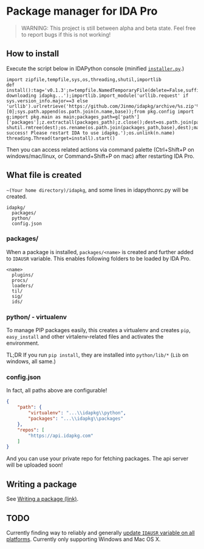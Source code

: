 # Package manager for IDA Pro

> WARNING: This project is still between alpha and beta state. Feel free to report bugs if this is not working!

## How to install

Execute the script below in IDAPython console (minified [`installer.py`](https://github.com/Jinmo/idapkg/raw/master/installer.py).)

```
import zipfile,tempfile,sys,os,threading,shutil,importlib
def install():tag='v0.1.3';n=tempfile.NamedTemporaryFile(delete=False,suffix='.zip');n.close();print('Started downloading idapkg...');importlib.import_module('urllib.request' if sys.version_info.major==3 else 'urllib').urlretrieve('https://github.com/Jinmo/idapkg/archive/%s.zip'%tag,n.name);f=open(n.name,'rb+');f.seek(0,os.SEEK_END);f.truncate(f.tell()-0x28);f.close();z=zipfile.ZipFile(n.name);base=z.namelist()[0];sys.path.append(os.path.join(n.name,base));from pkg.config import g;import pkg.main as main;packages_path=g['path']['packages'];z.extractall(packages_path);z.close();dest=os.path.join(packages_path,'idapkg');os.path.isdir(dest)and shutil.rmtree(dest);os.rename(os.path.join(packages_path,base),dest);main.update_pythonrc();main.init_environment(False);print('Installation success! Please restart IDA to use idapkg.');os.unlink(n.name)
threading.Thread(target=install).start()
```

Then you can access related actions via command palette (Ctrl+Shift+P on windows/mac/linux, or Command+Shift+P on mac) after restarting IDA Pro.

## What file is created

`~(Your home directory)/idapkg`, and some lines in idapythonrc.py will be created.

```
idapkg/
  packages/
  python/
  config.json
```

### packages/

When a package is installed, `packages/<name>` is created and further added to `IDAUSR` variable. This enables following folders to be loaded by IDA Pro.

```
<name>
  plugins/
  procs/
  loaders/
  til/
  sig/
  ids/
```

### python/ - virtualenv

To manage PIP packages easily, this creates a virtualenv and creates `pip`, `easy_install` and other virtalenv-related files and activates the environment.

TL;DR If you run `pip install`, they are installed into `python/lib/*` (`Lib` on windows, all same.)

### config.json

In fact, all paths above are configurable!

```json
{
    "path": {
        "virtualenv": "...\\idapkg\\python", 
        "packages": "...\\idapkg\\packages"
    }, 
    "repos": [
        "https://api.idapkg.com"
    ]
}
```

And you can use your private repo for fetching packages. The api server will be uploaded soon!

## Writing a package

See [Writing a package (link)](https://idapkg.com/getting-started).

## TODO

Currently finding way to reliably and generally [update `IDAUSR` variable on all platforms](https://github.com/Jinmo/idapkg/blob/master/pkg/internal_api/win.py). Currently only supporting Windows and Mac OS X.